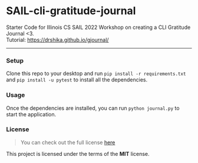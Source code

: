 # SAIL-cli-gratitude-journal
Starter Code for Illinois CS SAIL 2022 Workshop on creating a CLI Gratitude Journal &lt;3.  
Tutorial: https://drshika.github.io/gjournal/

---

### Setup
Clone this repo to your desktop and run `pip install -r requirements.txt` and `pip install -u pytest` to install all the dependencies.



### Usage

Once the dependencies are installed, you can run  `python journal.py` to start the application.



### License
>You can check out the full license [here](https://github.com/drshika/gjournal/blob/main/LICENSE)

This project is licensed under the terms of the **MIT** license.

